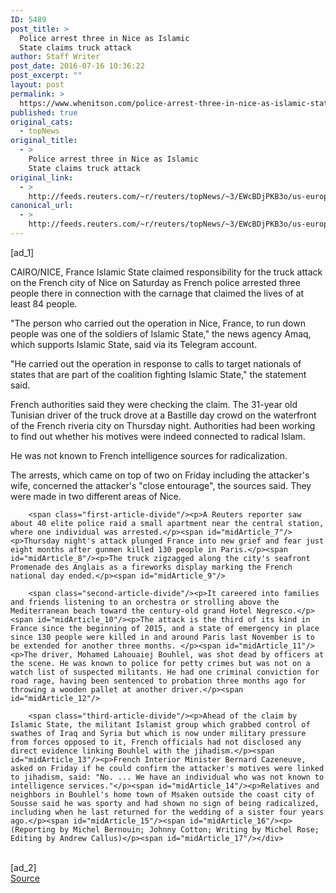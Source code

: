 ```yaml
---
ID: 5489
post_title: >
  Police arrest three in Nice as Islamic
  State claims truck attack
author: Staff Writer
post_date: 2016-07-16 10:36:22
post_excerpt: ""
layout: post
permalink: >
  https://www.whenitson.com/police-arrest-three-in-nice-as-islamic-state-claims-truck-attack/
published: true
original_cats:
  - topNews
original_title:
  - >
    Police arrest three in Nice as Islamic
    State claims truck attack
original_link:
  - >
    http://feeds.reuters.com/~r/reuters/topNews/~3/EWcBDjPKB3o/us-europe-attacks-nice-raid-idUSKCN0ZW0DT
canonical_url:
  - >
    http://feeds.reuters.com/~r/reuters/topNews/~3/EWcBDjPKB3o/us-europe-attacks-nice-raid-idUSKCN0ZW0DT
---
```

 [ad_1]
<br><div id="articleText">
<span id="midArticle_start"/>

<span id="midArticle_0"/><span class="focusParagraph" readability="5"><p><span class="articleLocation">CAIRO/NICE, France</span> Islamic State claimed responsibility for the truck attack on the French city of Nice on Saturday as French police arrested three people there in connection with the carnage that  claimed the lives of at least 84 people.</p></span><span id="midArticle_1"/><p>"The person who carried out the operation in Nice, France, to run down people was one of the soldiers of Islamic State," the news agency Amaq, which supports Islamic State, said via its Telegram account.</p><span id="midArticle_2"/><p>"He carried out the operation in response to calls to target nationals of states that are part of the coalition fighting Islamic State," the statement said.</p><span id="midArticle_3"/><p>French authorities said they were checking the claim. The  31-year old Tunisian driver of the truck drove at a Bastille day crowd on the waterfront of the French riveria city on Thursday night. Authorities had been working to find out whether his motives were indeed connected to radical Islam.</p><span id="midArticle_4"/><p>He was not known to French intelligence sources for radicalization. </p><span id="midArticle_5"/><p>The arrests, which came on top of two on Friday including the attacker's wife, concerned the attacker's "close entourage", the sources said. They were made in two different areas of Nice.</p><span id="midArticle_6"/>
        
        <span class="first-article-divide"/><p>A Reuters reporter saw about 40 elite police raid a small apartment near the central station, where one individual was arrested.</p><span id="midArticle_7"/><p>Thursday night's attack plunged France into new grief and fear just eight months after gunmen killed 130 people in Paris.</p><span id="midArticle_8"/><p>The truck zigzagged along the city's seafront Promenade des Anglais as a fireworks display marking the French national day ended.</p><span id="midArticle_9"/>
        
        <span class="second-article-divide"/><p>It careered into families and friends listening to an orchestra or strolling above the Mediterranean beach toward the century-old grand Hotel Negresco.</p><span id="midArticle_10"/><p>The attack is the third of its kind in France since the beginning of 2015, and a state of emergency in place since 130 people were killed in and around Paris last November is to be extended for another three months. </p><span id="midArticle_11"/><p>The driver, Mohamed Lahouaiej Bouhlel, was shot dead by officers at the scene. He was known to police for petty crimes but was not on a watch list of suspected militants. He had one criminal conviction for road rage, having been sentenced to probation three months ago for throwing a wooden pallet at another driver.</p><span id="midArticle_12"/>
        
        <span class="third-article-divide"/><p>Ahead of the claim by Islamic State, the militant Islamist group which grabbed control of swathes of Iraq and Syria but which is now under military pressure from forces opposed to it, French officials had not disclosed any direct evidence linking Bouhlel with the jihadism.</p><span id="midArticle_13"/><p>French Interior Minister Bernard Cazeneuve, asked on Friday if he could confirm the attacker's motives were linked to jihadism, said: "No. ... We have an individual who was not known to intelligence services."</p><span id="midArticle_14"/><p>Relatives and neighbors in Bouhlel's home town of Msaken outside the coast city of Sousse said he was sporty and had shown no sign of being radicalized, including when he last returned for the wedding of a sister four years ago.</p><span id="midArticle_15"/><span id="midArticle_16"/><p> (Reporting by Michel Bernouin; Johnny Cotton; Writing by Michel Rose; Editing by Andrew Callus)</p><span id="midArticle_17"/></div>
<br>[ad_2]
<br><a href="http://feeds.reuters.com/~r/reuters/topNews/~3/EWcBDjPKB3o/us-europe-attacks-nice-raid-idUSKCN0ZW0DT">Source </a>